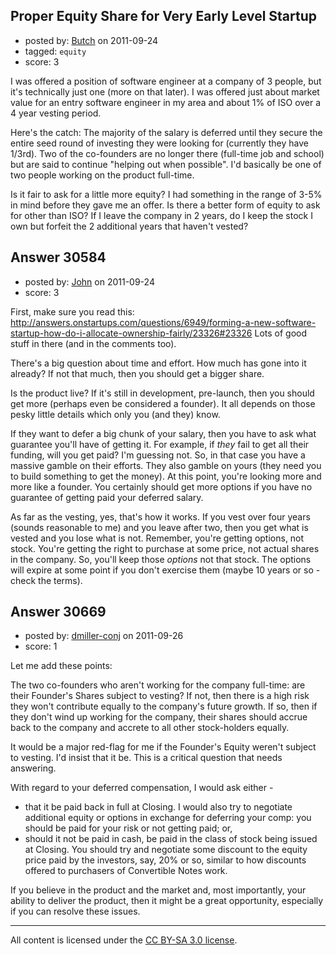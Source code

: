 ## Proper Equity Share for Very Early Level Startup

- posted by: [Butch](https://stackexchange.com/users/-1/13505-butch) on 2011-09-24
- tagged: `equity`
- score: 3

I was offered a position of software engineer at a company of 3 people, but it's technically just one (more on that later). I was offered just about market value for an entry software engineer in my area and about 1% of ISO over a 4 year vesting period.

Here's the catch: The majority of the salary is deferred until they secure the entire seed round of investing they were looking for (currently they have 1/3rd). Two of the co-founders are no longer there (full-time job and school) but are said to continue "helping out when possible". I'd basically be one of two people working on the product full-time.

Is it fair to ask for a little more equity? I had something in the range of 3-5% in mind before they gave me an offer. Is there a better form of equity to ask for other than ISO? If I leave the company in 2 years, do I keep the stock I own but forfeit the 2 additional years that haven't vested?


## Answer 30584

- posted by: [John](https://stackexchange.com/users/-1/13157-john) on 2011-09-24
- score: 3

First, make sure you read this: http://answers.onstartups.com/questions/6949/forming-a-new-software-startup-how-do-i-allocate-ownership-fairly/23326#23326 Lots of good stuff in there (and in the comments too).

There's a big question about time and effort. How much has gone into it already? If not that much, then you should get a bigger share. 

Is the product live? If it's still in development, pre-launch, then you should get more (perhaps even be considered a founder). It all depends on those pesky little details which only you (and they) know.

If they want to defer a big chunk of your salary, then you have to ask what guarantee you'll have of getting it. For example, if *they* fail to get all their funding, will you get paid? I'm guessing not. So, in that case you have a massive gamble on their efforts. They also gamble on yours (they need you to build something to get the money). At this point, you're looking more and more like a founder. You certainly should get more options if you have no guarantee of getting paid your deferred salary.

As far as the vesting, yes, that's how it works. If you vest over four years (sounds reasonable to me) and you leave after two, then you get what is vested and you lose what is not. Remember, you're getting options, not stock. You're getting the right to purchase at some price, not actual shares in the company. So, you'll keep those *options* not that stock. The options will expire at some point if you don't exercise them (maybe 10 years or so - check the terms).


## Answer 30669

- posted by: [dmiller-conj](https://stackexchange.com/users/-1/13285-dmiller-conj) on 2011-09-26
- score: 1

Let me add these points:

The two co-founders who aren't working for the company full-time:  are their Founder's Shares subject to vesting?  If not, then there is a high risk they won't contribute equally to the company's future growth.  If so, then if they don't wind up working for the company, their shares should accrue back to the company and accrete to all other stock-holders equally.  

It would be a major red-flag for me if the Founder's Equity weren't subject to vesting.  I'd insist that it be.  This is a critical question that needs answering.  

With regard to your deferred compensation, I would ask either -

 - that it be paid back in full at Closing.  I would also try to negotiate additional equity or options in exchange for deferring your comp:  you should be paid for your risk or not getting paid; or,
 - should it not be paid in cash, be paid in the class of stock being issued at Closing.    You should try and negotiate some discount to the equity price paid by the investors, say, 20% or so, similar to how discounts offered to purchasers of Convertible Notes work. 

If you believe in the product and the market and, most importantly, your ability to deliver the product, then it might be a great opportunity, especially if you can resolve these issues.



---

All content is licensed under the [CC BY-SA 3.0 license](https://creativecommons.org/licenses/by-sa/3.0/).
